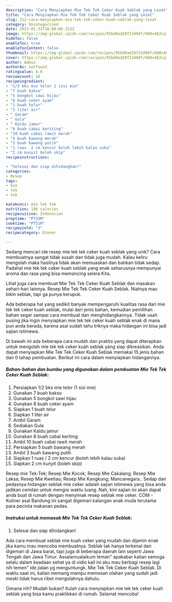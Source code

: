 ```yaml
---
description: "Cara Menyiapkan Mie Tek Tek Ceker Kuah Seblak yang Lezat"
title: "Cara Menyiapkan Mie Tek Tek Ceker Kuah Seblak yang Lezat"
slug: 212-cara-menyiapkan-mie-tek-tek-ceker-kuah-seblak-yang-lezat
category: Uncategorized
date: 2023-01-31T16:09:06.321Z
image: https://img-global.cpcdn.com/recipes/95bd8ad28f23d09f/680x482cq70/mie-tek-tek-ceker-kuah-seblak-foto-resep-utama.jpg
hideToc: false
enableToc: true
enableTocContent: false
thumbnail: https://img-global.cpcdn.com/recipes/95bd8ad28f23d09f/680x482cq70/mie-tek-tek-ceker-kuah-seblak-foto-resep-utama.jpg
cover: https://img-global.cpcdn.com/recipes/95bd8ad28f23d09f/680x482cq70/mie-tek-tek-ceker-kuah-seblak-foto-resep-utama.jpg
author: Admin
authorAv: notfound
ratingvalue: 4.6
reviewcount: 16
recipeingredient:
- "1/2 bks mie telor 1 sisi mie"
- "7 buah bakso"
- "5 bongkol sawi hijau"
- "8 buah ceker ayam"
- "1 buah telur"
- "1 liter air"
- " Garam"
- " Gula"
- " Kaldu jamur"
- "8 buah cabai keriting"
- "10 buah cabai rawit merah"
- "5 buah bawang merah"
- "3 buah bawang putih"
- "1 ruas  2 cm kencur boleh lebih kalau suka"
- "2 cm kunyit boleh skip"
recipeinstructions:

- "Selesai dan siap dihidangkan!"
categories:
- Resep
tags:
- mie
- tek
- tek

katakunci: mie tek tek 
nutrition: 198 calories
recipecuisine: Indonesian
preptime: "PT33M"
cooktime: "PT51M"
recipeyield: "3"
recipecategory: Dinner

---
```





Sedang mencari ide resep mie tek tek ceker kuah seblak yang unik? Cara membuatnya sangat tidak susah dan tidak juga mudah. Kalau keliru mengolah maka hasilnya tidak akan memuaskan dan bahkan tidak sedap. Padahal mie tek tek ceker kuah seblak yang enak seharusnya mempunyai aroma dan rasa yang bisa memancing selera Kita.





Lihat juga cara membuat Mie Tek Tek Ceker Kuah Seblak dan masakan sehari-hari lainnya. Resep Mie Tek Tek Ceker Kuah Seblak. Niatnya mau bikin seblak, tapi ga punya kerupuk.

Ada beberapa hal yang sedikit banyak mempengaruhi kualitas rasa dari mie tek tek ceker kuah seblak, mulai dari jenis bahan, kemudian pemilihan bahan segar sampai cara membuat dan menghidangkannya. Tidak usah pusing jika ingin menyiapkan mie tek tek ceker kuah seblak enak di mana pun anda berada, karena asal sudah tahu triknya maka hidangan ini bisa jadi sajian istimewa.






Di bawah ini ada beberapa cara mudah dan praktis yang dapat diterapkan untuk mengolah mie tek tek ceker kuah seblak yang siap dikreasikan. Anda dapat menyiapkan Mie Tek Tek Ceker Kuah Seblak memakai 15 jenis bahan dan 0 tahap pembuatan. Berikut ini cara dalam menyiapkan hidangannya.

<!--inarticleads1-->

##### Bahan-bahan dan bumbu yang digunakan dalam pembuatan Mie Tek Tek Ceker Kuah Seblak:

1. Persiapkan 1/2 bks mie telor (1 sisi mie)
1. Gunakan 7 buah bakso
1. Gunakan 5 bongkol sawi hijau
1. Gunakan 8 buah ceker ayam
1. Siapkan 1 buah telur
1. Siapkan 1 liter air
1. Ambil  Garam
1. Sediakan  Gula
1. Gunakan  Kaldu jamur
1. Gunakan 8 buah cabai keriting
1. Ambil 10 buah cabai rawit merah
1. Persiapkan 5 buah bawang merah
1. Ambil 3 buah bawang putih
1. Siapkan 1 ruas / 2 cm kencur (boleh lebih kalau suka)
1. Siapkan 2 cm kunyit (boleh skip)


Resep mie Tek-Tek; Resep Mie Kocok; Resep Mie Cakalang; Resep Mie Laksa; Resep Mie Kwetiau; Resep Mie Kangkung; Mancanegara.. Sedap dan pedasnya hidangan seblak mie ceker adalah sajian istimewa yang bisa anda jadikan cemilan untuk mengisi waktu luang. Nah, kini sajian ini akan dapat anda buat di rumah dengan menyimak resep seblak mie ceker. COM - Kuliner asal Bandung ini sangat digemari kalangan anak muda terutama para pecinta makanan pedas. 

<!--inarticleads2-->

##### Instruksi untuk memasak Mie Tek Tek Ceker Kuah Seblak:


1. Selesai dan siap dihidangkan!

Ada cara membuat seblak mie kuah ceker yang mudah dan dijamin enak jika kamu mau mencoba membuatnya. Seblak tak hanya terkenal dan digemari di Jawa barat, tapi juga di beberapa daerah lain seperti Jawa Tengah dan Jawa Timur. Assalamualaikum teman&#34; apakabar kalian semoga selalu dalam keadaan sehat ya di vidio kali ini aku mau berbagi resep lagi nih temen&#34; ide jialan yg menguntungk. Mie Tek Tek Ceker Kuah Seblak. Di waktu saat ini, kalian memang mampu memesan olahan yang sudah jadi meski tidak harus ribet mengolahnya dahulu. 

Gimana nih? Mudah bukan? Itulah cara menyiapkan mie tek tek ceker kuah seblak yang bisa kamu praktikkan di rumah. Selamat mencoba!
